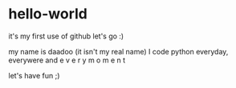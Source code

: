# hello-world
it's my first use of github let's go  :)

my name is daadoo (it isn't my real name) 
I code python everyday, everywere and  e v e r y   m o m e n t 

let's have fun ;)
